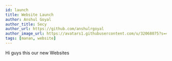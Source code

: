 ```yaml
---
id: launch
title: Website Launch
author: Anshul Goyal
author_title: Secy
author_url: https://github.com/anshulrgoyal
author_image_url: https://avatars1.githubusercontent.com/u/32068075?s=460
tags: [manan, website]
---
```


Hi guys this our new Websites
